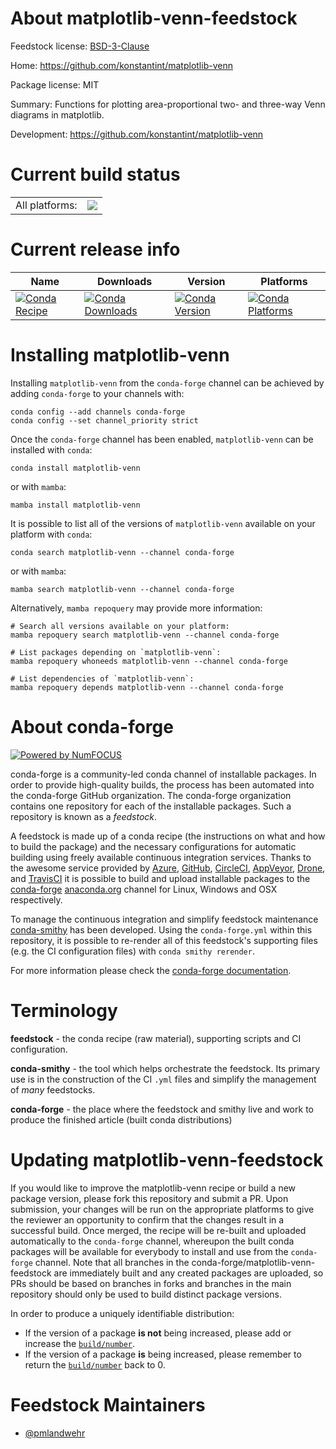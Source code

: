 About matplotlib-venn-feedstock
===============================

Feedstock license: [BSD-3-Clause](https://github.com/conda-forge/matplotlib-venn-feedstock/blob/main/LICENSE.txt)

Home: https://github.com/konstantint/matplotlib-venn

Package license: MIT

Summary: Functions for plotting area-proportional two- and three-way Venn diagrams in matplotlib.

Development: https://github.com/konstantint/matplotlib-venn

Current build status
====================


<table><tr><td>All platforms:</td>
    <td>
      <a href="https://dev.azure.com/conda-forge/feedstock-builds/_build/latest?definitionId=4614&branchName=main">
        <img src="https://dev.azure.com/conda-forge/feedstock-builds/_apis/build/status/matplotlib-venn-feedstock?branchName=main">
      </a>
    </td>
  </tr>
</table>

Current release info
====================

| Name | Downloads | Version | Platforms |
| --- | --- | --- | --- |
| [![Conda Recipe](https://img.shields.io/badge/recipe-matplotlib--venn-green.svg)](https://anaconda.org/conda-forge/matplotlib-venn) | [![Conda Downloads](https://img.shields.io/conda/dn/conda-forge/matplotlib-venn.svg)](https://anaconda.org/conda-forge/matplotlib-venn) | [![Conda Version](https://img.shields.io/conda/vn/conda-forge/matplotlib-venn.svg)](https://anaconda.org/conda-forge/matplotlib-venn) | [![Conda Platforms](https://img.shields.io/conda/pn/conda-forge/matplotlib-venn.svg)](https://anaconda.org/conda-forge/matplotlib-venn) |

Installing matplotlib-venn
==========================

Installing `matplotlib-venn` from the `conda-forge` channel can be achieved by adding `conda-forge` to your channels with:

```
conda config --add channels conda-forge
conda config --set channel_priority strict
```

Once the `conda-forge` channel has been enabled, `matplotlib-venn` can be installed with `conda`:

```
conda install matplotlib-venn
```

or with `mamba`:

```
mamba install matplotlib-venn
```

It is possible to list all of the versions of `matplotlib-venn` available on your platform with `conda`:

```
conda search matplotlib-venn --channel conda-forge
```

or with `mamba`:

```
mamba search matplotlib-venn --channel conda-forge
```

Alternatively, `mamba repoquery` may provide more information:

```
# Search all versions available on your platform:
mamba repoquery search matplotlib-venn --channel conda-forge

# List packages depending on `matplotlib-venn`:
mamba repoquery whoneeds matplotlib-venn --channel conda-forge

# List dependencies of `matplotlib-venn`:
mamba repoquery depends matplotlib-venn --channel conda-forge
```


About conda-forge
=================

[![Powered by
NumFOCUS](https://img.shields.io/badge/powered%20by-NumFOCUS-orange.svg?style=flat&colorA=E1523D&colorB=007D8A)](https://numfocus.org)

conda-forge is a community-led conda channel of installable packages.
In order to provide high-quality builds, the process has been automated into the
conda-forge GitHub organization. The conda-forge organization contains one repository
for each of the installable packages. Such a repository is known as a *feedstock*.

A feedstock is made up of a conda recipe (the instructions on what and how to build
the package) and the necessary configurations for automatic building using freely
available continuous integration services. Thanks to the awesome service provided by
[Azure](https://azure.microsoft.com/en-us/services/devops/), [GitHub](https://github.com/),
[CircleCI](https://circleci.com/), [AppVeyor](https://www.appveyor.com/),
[Drone](https://cloud.drone.io/welcome), and [TravisCI](https://travis-ci.com/)
it is possible to build and upload installable packages to the
[conda-forge](https://anaconda.org/conda-forge) [anaconda.org](https://anaconda.org/)
channel for Linux, Windows and OSX respectively.

To manage the continuous integration and simplify feedstock maintenance
[conda-smithy](https://github.com/conda-forge/conda-smithy) has been developed.
Using the ``conda-forge.yml`` within this repository, it is possible to re-render all of
this feedstock's supporting files (e.g. the CI configuration files) with ``conda smithy rerender``.

For more information please check the [conda-forge documentation](https://conda-forge.org/docs/).

Terminology
===========

**feedstock** - the conda recipe (raw material), supporting scripts and CI configuration.

**conda-smithy** - the tool which helps orchestrate the feedstock.
                   Its primary use is in the construction of the CI ``.yml`` files
                   and simplify the management of *many* feedstocks.

**conda-forge** - the place where the feedstock and smithy live and work to
                  produce the finished article (built conda distributions)


Updating matplotlib-venn-feedstock
==================================

If you would like to improve the matplotlib-venn recipe or build a new
package version, please fork this repository and submit a PR. Upon submission,
your changes will be run on the appropriate platforms to give the reviewer an
opportunity to confirm that the changes result in a successful build. Once
merged, the recipe will be re-built and uploaded automatically to the
`conda-forge` channel, whereupon the built conda packages will be available for
everybody to install and use from the `conda-forge` channel.
Note that all branches in the conda-forge/matplotlib-venn-feedstock are
immediately built and any created packages are uploaded, so PRs should be based
on branches in forks and branches in the main repository should only be used to
build distinct package versions.

In order to produce a uniquely identifiable distribution:
 * If the version of a package **is not** being increased, please add or increase
   the [``build/number``](https://docs.conda.io/projects/conda-build/en/latest/resources/define-metadata.html#build-number-and-string).
 * If the version of a package **is** being increased, please remember to return
   the [``build/number``](https://docs.conda.io/projects/conda-build/en/latest/resources/define-metadata.html#build-number-and-string)
   back to 0.

Feedstock Maintainers
=====================

* [@pmlandwehr](https://github.com/pmlandwehr/)

